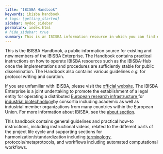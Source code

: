 ```yaml
---
title: "IBISBA Handbook"
keywords: ibisba handbook
# tags: [getting_started]
sidebar: mydoc_sidebar
permalink: index.html
# hide_sidebar: true
summary: This is an IBISBA information resource in which you can find documentation related to a wide variety of aspects within IBISBA.
---
```


This is the IBISBA Handbook, a public information source for existing and new members of the IBISBA Enterprise. The Handbook contains practical instructions on how to operate IBISBA resources such as the IBISBA-Hub once the implementations and procedures are sufficiently stable for public dissemination. The Handbook also contains various guidelines <I>e.g.</I> for protocol writing and curation.

If you are unfamiliar with IBISBA, please visit the <a href="https://www.ibisba.eu/">official website</a>. The IBISBA Enterprise is a joint undertaking to promote the establishment of a legal entity for operating a distributed <a href="https://www.ibisba.eu/About/European-Research-Infrastructures/"> European research infrastructure </a> for <a href="https://www.ibisba.eu/About/Industrial-Biotechnology/">industrial biotechnology</a>by consortia including academic as well as industrial member organizations from many countries within the European Union. For more information about IBISBA, see the <a href="https://ibisba.eu/About">about section</a>.


This handbook contains general guidelines and practical how-to instructions, including instructional videos, related to the different parts of the project life cycle and supporting sections for harmonization/standardization including <a href="https://ibisba.github.io/handbook/terminology.html">terminology</a>, protocols/metaprotocols, and workflows including automated computational workflows.
